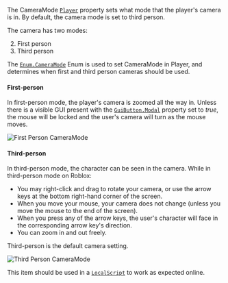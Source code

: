 The CameraMode [`Player`](https://create.roblox.com/docs/reference/engine/classes/Player) property sets what mode that the player's
camera is in. By default, the camera mode is set to third person.

The camera has two modes:

2. First person
2. Third person

The [`Enum.CameraMode`](https://create.roblox.com/docs/reference/engine/enums/CameraMode) Enum is used to set CameraMode in Player, and
determines when first and third person cameras should be used.
#### First-person

In first-person mode, the player's camera is zoomed all the way in. Unless
there is a visible GUI present with the [`GuiButton.Modal`](https://create.roblox.com/docs/reference/engine/classes/GuiButton#Modal) property
set to *true*, the mouse will be locked and the user's camera will turn as
the mouse moves.

![First Person CameraMode](https://prod.docsiteassets.roblox.com/assets/legacy/CameraMode-LockFirstPerson.jpg)
#### Third-person

In third-person mode, the character can be seen in the camera. While in
third-person mode on Roblox:

- You may right-click and drag to rotate your camera, or use the arrow
keys at the bottom right-hand corner of the screen.
- When you move your mouse, your camera does not change (unless you move
the mouse to the end of the screen).
- When you press any of the arrow keys, the user's character will face in
the corresponding arrow key's direction.
- You can zoom in and out freely.

Third-person is the default camera setting.

![Third Person CameraMode](https://prod.docsiteassets.roblox.com/assets/legacy/CameraMode-Classic.jpg)

This item should be used in a [`LocalScript`](https://create.roblox.com/docs/reference/engine/classes/LocalScript) to work as expected
online.